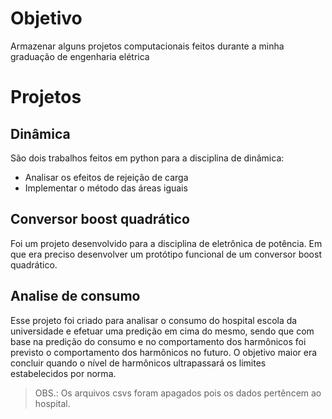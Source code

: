 # Objetivo
Armazenar alguns projetos computacionais feitos durante a minha graduação de engenharia elétrica

# Projetos

## Dinâmica

São dois trabalhos feitos em python para a disciplina de dinâmica:

- Analisar os efeitos de rejeição de carga
- Implementar o método das áreas iguais

## Conversor boost quadrático

Foi um projeto desenvolvido para a disciplina de eletrônica de potência. Em que era preciso desenvolver um protótipo funcional de um conversor boost quadrático.

## Analise de consumo

Esse projeto foi criado para analisar o consumo do hospital escola da universidade e efetuar uma predição em cima do mesmo, sendo que com base na predição do consumo e no comportamento dos harmônicos foi previsto o comportamento dos harmônicos no futuro. O objetivo maior era concluir quando o nível de harmônicos ultrapassará os limites estabelecidos por norma.

> OBS.: Os arquivos csvs foram apagados pois os dados pertêncem ao hospital.



